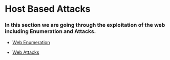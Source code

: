 # Host Based Attacks

### In this section we are going through the exploitation of the web including Enumeration and Attacks.

- [Web Enumeration](webEnumeration.md)

- [Web Attacks](webAttacks.md)